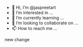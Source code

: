 - 👋 Hi, I’m @jaspreetart
- 👀 I’m interested in ...
- 🌱 I’m currently learning ...
- 💞️ I’m looking to collaborate on ...
- 📫 How to reach me ...

new change 
<!---
jaspreetart/jaspreetart is a ✨ special ✨ repository because its `README.md` (this file) appears on your GitHub profile.
You can click the Preview link to take a look at your changes.
--->

